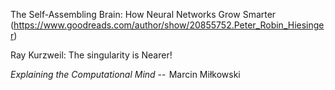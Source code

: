 
The Self-Assembling Brain: How Neural Networks Grow Smarter
(https://www.goodreads.com/author/show/20855752.Peter_Robin_Hiesinger)


Ray Kurzweil: The singularity is Nearer! 

_Explaining the Computational Mind_ --  Marcin Miłkowski










